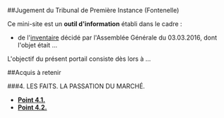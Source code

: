 ##Jugement du Tribunal de Premi&egrave;re Instance (Fontenelle)

Ce mini-site est un **outil d'information** &eacute;tabli dans le cadre :

* de l'[inventaire][1] d&eacute;cid&eacute; par l'Assembl&eacute;e G&eacute;n&eacute;rale du 03.03.2016, dont l'objet était ...

L'objectif du pr&eacute;sent portail consiste dès lors à ... 

##Acquis à retenir

###4. LES FAITS. LA PASSATION DU MARCHÉ.

* [**Point 4.1.**](4_1.html)   
* [**Point 4.2.**](4_2.html)   



[1]: file:///C:/Users/RDumoulin/Desktop/Blog_Brab80/index.htm#20160629
